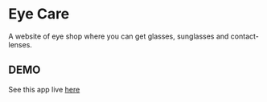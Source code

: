 # Eye Care

A website of eye shop where you can get glasses, sunglasses and contact-lenses.

## DEMO

See this app live <a href="https://shubhamdutta2000.github.io/EyeCare/" target="_blank" >here</a>